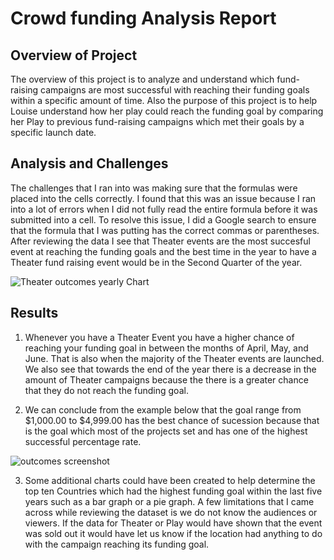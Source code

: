 # Crowd funding Analysis Report

## Overview of Project
The overview of this project is to analyze and understand which fund-raising campaigns are most successful with reaching their funding goals within a specific amount of time. Also 
the purpose of this project is to help Louise understand how her play could reach the funding goal by comparing her Play to previous fund-raising campaigns which met their goals by a specific launch date.

## Analysis and Challenges
The challenges that I ran into was making sure that the formulas were placed into the cells correctly. I found that this was an issue because I ran into a lot of errors when I did not fully read the entire formula before it was submitted into a cell. To resolve this issue, I did a Google search to ensure that the formula that I was putting has the correct commas or parentheses. After reviewing the data I see that Theater events are the most succesful event at reaching the funding goals and the best time in the year to have a Theater fund raising event would be in the Second Quarter of the year.

![Theater outcomes yearly Chart](https://user-images.githubusercontent.com/87919924/133911804-3bd9ab53-570e-45df-9571-3e0b678e9bdb.png)



## Results

1. Whenever you have a Theater Event you have a higher chance of reaching your funding goal in between the months of April, May, and June. That is also when the majority of the Theater events are launched. We also see that towards the end of the year there is a decrease in the amount of Theater campaigns because the there is a greater chance that they do not reach the funding goal. 

2. We can conclude from the example below that the goal range from $1,000.00 to $4,999.00 has the best chance of sucession because that is the goal which most of the projects set and has one of the highest successful percentage rate.

![outcomes screenshot](https://user-images.githubusercontent.com/87919924/133912451-acb76512-120c-4f39-97bf-b799a669b2f3.png)



3. Some additional charts could have been created to help determine the top ten Countries which had the highest funding goal within the last five years such as a bar graph or a pie graph. A few limitations that I came across while reviewing the dataset is we do not know the audiences or viewers. If the data for Theater or Play would have shown that the event was sold out it would have let us know if the location had anything to do with the campaign reaching its funding goal.

